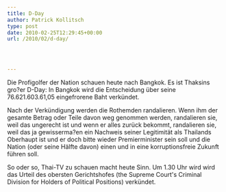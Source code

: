 ```yaml
---
title: D-Day
author: Patrick Kollitsch
type: post
date: 2010-02-25T12:29:45+00:00
url: /2010/02/d-day/




---
```

Die Profigolfer der Nation schauen heute nach Bangkok. Es ist Thaksins gro?er D-Day: In Bangkok wird die Entscheidung über seine 76.621.603.61,05 eingefrorene Baht verkündet. 

Nach der Verkündigung werden die Rothemden randalieren. Wenn ihm der gesamte Betrag oder Teile davon weg genommen werden, randalieren sie, weil das ungerecht ist und wenn er alles zurück bekommt, randalieren sie, weil das ja gewisserma?en ein Nachweis seiner Legitimität als Thailands Oberhaupt ist und er doch bitte wieder Premierminister sein soll und die Nation (oder seine Hälfte davon) einen und in eine korruptionsfreie Zukunft führen soll.

So oder so, Thai-TV zu schauen macht heute Sinn. Um 1.30 Uhr wird wird das Urteil des obersten Gerichtshofes (the Supreme Court's Criminal Division for Holders of Political Positions) verkündet.